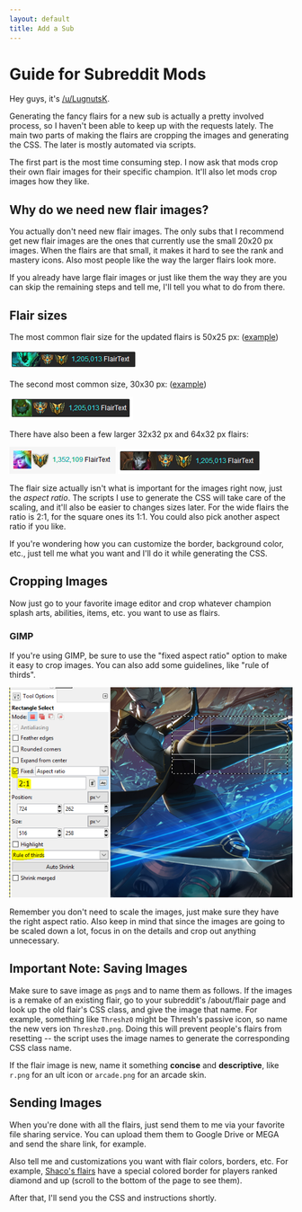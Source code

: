 ```yaml
---
layout: default
title: Add a Sub
---
```



# Guide for Subreddit Mods

Hey guys, it's [/u/LugnutsK](https://www.reddit.com/user/lugnutsk).

Generating the fancy flairs for a new sub is actually a pretty involved process, so I
haven't been able to keep up with the requests lately. The main two parts of making the
flairs are cropping the images and generating the CSS. The later is mostly automated
via scripts.

The first part is the most time consuming step. I now
ask that mods crop their own flair images for their specific champion. It'll also let
mods crop images how they like.


## Why do we need new flair images?

You actually don't need new flair images. The only subs that I recommend get new flair
images are the ones that currently use the small 20x20 px images. When the flairs are
that small, it makes it hard to see the rank and mastery icons. Also most people like
the way the larger flairs look more.

If you already have large flair images or just like them the way they are you can skip
the remaining steps and tell me, I'll tell you what to do from there.


## Flair sizes

The most common flair size for the updated flairs is 50x25 px:
([example](https://championmains.github.io/dynamicflairs/thresh2/))

![](./img/sub-50x25.png)

The second most common size, 30x30 px:
([example](https://championmains.github.io/dynamicflairs/zac2/))

![](./img/sub-30x30.png)

There have also been a few larger 32x32 px and 64x32 px flairs:

![](./img/sub-32x32.png)
![](./img/sub-64x32.png)

The flair size actually isn't what is important for the images right now, just the
*aspect ratio*. The scripts I use to generate the CSS will take care of the scaling,
and it'll also be easier to changes sizes later.
For the wide flairs the ratio is 2:1, for the square ones its 1:1.
You could also pick another aspect ratio if you like.

If you're wondering how you can customize the border, background color, etc., just
tell me what you want and I'll do it while generating the CSS.


## Cropping Images

Now just go to your favorite image editor and crop whatever champion splash arts,
abilities, items, etc. you want to use as flairs.

### GIMP

If you're using GIMP, be sure to use the "fixed aspect ratio" option to make it easy
to crop images. You can also add some guidelines, like "rule of thirds".

![](./img/sub-gimp.png)

Remember you don't need to scale the images, just make sure they have the right aspect
ratio. Also keep in mind that since the images are going to be scaled down a lot,
focus in on the details and crop out anything unnecessary.

## Important Note: Saving Images

Make sure to save image as `png`s and to name them as follows. If the images is a remake
of an existing flair, go to your subreddit's /about/flair page and look up the old flair's
CSS class, and give the image that name. For example, something like `Threshz0` might be
Thresh's passive icon, so name the new vers ion `Threshz0.png`. Doing this will prevent
people's flairs from resetting -- the script uses the image names to generate the
corresponding CSS class name.

If the flair image is new, name it something **concise** and **descriptive**, like `r.png`
for an ult icon or `arcade.png` for an arcade skin.


## Sending Images

When you're done with all the flairs, just send them to me via your favorite file sharing
service. You can upload them them to Google Drive or MEGA and send the share link, for
example.

Also tell me and customizations you want with flair colors, borders, etc. For example,
[Shaco's flairs](https://championmains.github.io/dynamicflairs/shaco/) have a special colored
border for players ranked diamond and up (scroll to the bottom of the page to see them).

After that, I'll send you the CSS and instructions shortly.
